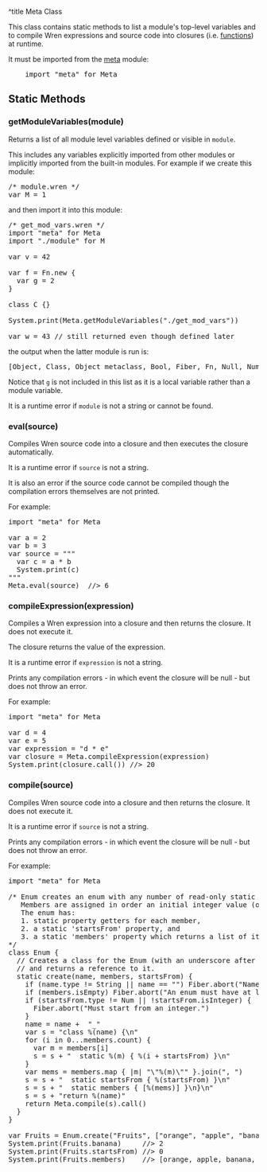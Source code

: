 ^title Meta Class

This class contains static methods to list a module's top-level variables and to compile Wren expressions and source code into closures (i.e. [functions](functions.html)) at runtime.

It must be imported from the [meta](meta.html) module:

<pre class="snippet">
    import "meta" for Meta
</pre>

## Static Methods

### **getModuleVariables**(module)

Returns a list of all module level variables defined or visible in `module`.

This includes any variables explicitly imported from other modules or implicitly imported from the built-in modules. For example if we create this module:

<pre class="snippet">
/* module.wren */
var M = 1
</pre>

and then import it into this module:

<pre class="snippet">
/* get_mod_vars.wren */
import "meta" for Meta
import "./module" for M

var v = 42

var f = Fn.new {
  var g = 2
}

class C {}

System.print(Meta.getModuleVariables("./get_mod_vars"))

var w = 43 // still returned even though defined later
</pre>

the output when the latter module is run is:

<pre class="snippet">
[Object, Class, Object metaclass, Bool, Fiber, Fn, Null, Num, Sequence, MapSequence, SkipSequence, TakeSequence, WhereSequence, List, String, StringByteSequence, StringCodePointSequence, Map, MapKeySequence, MapValueSequence, MapEntry, Range, System, Meta, M, v, f, C, w]
</pre>

Notice that `g` is not included in this list as it is a local variable rather than a module variable.

It is a runtime error if `module` is not a string or cannot be found.

### **eval**(source)

Compiles Wren source code into a closure and then executes the closure automatically.

It is a runtime error if `source` is not a string.

It is also an error if the source code cannot be compiled though the compilation errors themselves are not printed.

For example:

<pre class="snippet">
import "meta" for Meta

var a = 2
var b = 3
var source = """
  var c = a * b
  System.print(c)
"""
Meta.eval(source)  //> 6
</pre>

### **compileExpression**(expression)

Compiles a Wren expression into a closure and then returns the closure. It does not execute it.

The closure returns the value of the expression.

It is a runtime error if `expression` is not a string.

Prints any compilation errors - in which event the closure will be null - but does not throw an error.

For example:

<pre class="snippet">
import "meta" for Meta

var d = 4
var e = 5
var expression = "d * e"
var closure = Meta.compileExpression(expression)
System.print(closure.call()) //> 20
</pre>

### **compile**(source)

Compiles Wren source code into a closure and then returns the closure. It does not execute it.

It is a runtime error if `source` is not a string.

Prints any compilation errors - in which event the closure will be null - but does not throw an error.

For example:

<pre class="snippet">
import "meta" for Meta

/* Enum creates an enum with any number of read-only static members.
   Members are assigned in order an initial integer value (often 0), incremented by 1 each time.
   The enum has:
   1. static property getters for each member,
   2. a static 'startsFrom' property, and
   3. a static 'members' property which returns a list of its members as strings.
*/
class Enum {
  // Creates a class for the Enum (with an underscore after the name to avoid duplicate definition)
  // and returns a reference to it.
  static create(name, members, startsFrom) {
    if (name.type != String || name == "") Fiber.abort("Name must be a non-empty string.")
    if (members.isEmpty) Fiber.abort("An enum must have at least one member.")
    if (startsFrom.type != Num || !startsFrom.isInteger) {
      Fiber.abort("Must start from an integer.")
    }
    name = name +  "_"
    var s = "class %(name) {\n"
    for (i in 0...members.count) {
      var m = members[i]
      s = s + "  static %(m) { %(i + startsFrom) }\n"
    }
    var mems = members.map { |m| "\"%(m)\"" }.join(", ")
    s = s + "  static startsFrom { %(startsFrom) }\n"
    s = s + "  static members { [%(mems)] }\n}\n"
    s = s + "return %(name)"
    return Meta.compile(s).call()
  }
}

var Fruits = Enum.create("Fruits", ["orange", "apple", "banana", "lemon"], 0)
System.print(Fruits.banana)     //> 2
System.print(Fruits.startsFrom) //> 0
System.print(Fruits.members)    //> [orange, apple, banana, lemon]
</pre>
